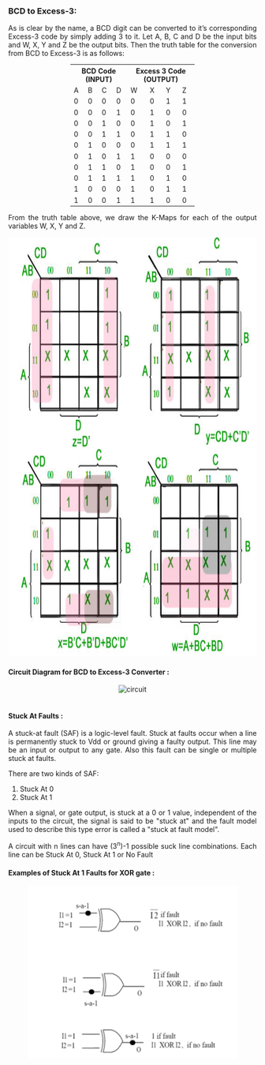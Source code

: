 ### BCD to Excess-3:
<span style="text-align: justify;">

As is clear by the name, a BCD digit can be converted to it’s corresponding Excess-3 code by simply adding 3 to it. Let A, B, C and D be the input bits and W, X, Y and Z be the output bits. Then the truth table for the conversion from BCD to Excess-3 is as follows:

<center>
<table style="width:50%">
<tr>
  <th colspan="4">BCD Code (INPUT)</th>
  <th colspan="4">Excess 3 Code (OUTPUT)</th>
</tr>
<tr>
  <td> A </td><td> B </td><td> C </td><td> D </td><td> W </td><td> X </td><td> Y </td><td> Z </td>
</tr>
<tr>
  <td>0</td><td>0</td><td>0</td><td>0</td><td>0</td><td>0</td><td>1</td><td>1</td>
</tr>
<tr>
  <td>0</td><td>0</td><td>0</td><td>1</td><td>0</td><td>1</td><td>0</td><td>0</td>
</tr>
<tr>
  <td>0</td><td>0</td><td>1</td><td>0</td><td>0</td><td>1</td><td>0</td><td>1</td>
</tr>
<tr>
  <td>0</td><td>0</td><td>1</td><td>1</td><td>0</td><td>1</td><td>1</td><td>0</td>
</tr>
<tr>
  <td>0</td><td>1</td><td>0</td><td>0</td><td>0</td><td>1</td><td>1</td><td>1</td>
</tr>
<tr>
  <td>0</td><td>1</td><td>0</td><td>1</td><td>1</td><td>0</td><td>0</td><td>0</td>
</tr>
<tr>
  <td>0</td><td>1</td><td>1</td><td>0</td><td>1</td><td>0</td><td>0</td><td>1</td>
</tr>
<tr>
  <td>0</td><td>1</td><td>1</td><td>1</td><td>1</td><td>0</td><td>1</td><td>0</td>
</tr>
<tr>
  <td>1</td><td>0</td><td>0</td><td>0</td><td>1</td><td>0</td><td>1</td><td>1</td>
</tr>
<tr>
  <td>1</td><td>0</td><td>0</td><td>1</td><td>1</td><td>1</td><td>0</td><td>0</td>
</tr>
</table>
</center>

<p>From the truth table above, we draw the K-Maps for each of the output variables W, X, Y and Z.</p>

<center><img src="images/35777.png" width="725" height="850"></center>

#### Circuit Diagram for BCD to Excess-3 Converter :

<center>
<img src="https://static.javatpoint.com/tutorial/digital-electronics/images/bcd-to-excess-3-conversion2.png" alt="circuit" />
</center>
<br>


#### Stuck At Faults :
<p>A stuck-at fault (SAF) is a logic-level fault. Stuck at faults occur when a line is permanently stuck to Vdd or ground giving a faulty output. This line may be an input or output to any gate. Also this fault can be single or multiple stuck at faults. </p>
There are two kinds of SAF:<br>
<ol>
    <li>Stuck At 0</li>
    <li>Stuck At 1</li>
</ol>

<p>When a signal, or gate output, is stuck at a 0 or 1 value, independent of the inputs to the circuit, the signal is said to be "stuck at" and the fault model used to describe this type error is called a "stuck at fault model".</p>


<p>A circuit with n lines can have (3<sup>n</sup>)-1 possible suck line combinations. Each line can be Stuck At 0, Stuck At 1 or No Fault</p>

#### Examples of Stuck At 1 Faults for XOR gate :
<center><img src="images/stuck.png" width="425" height="350"></center>

</span>
